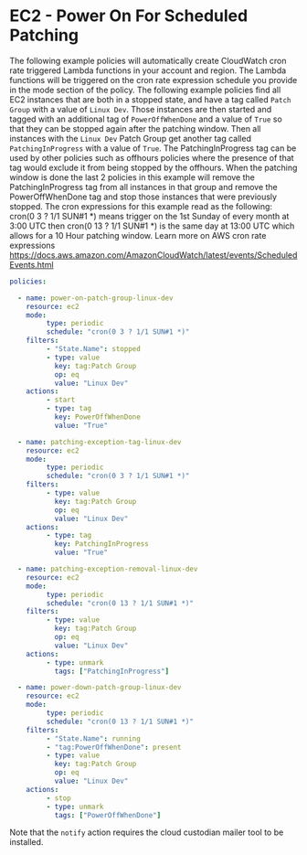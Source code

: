 # EC2 - Power On For Scheduled Patching

The following example policies will automatically create CloudWatch cron
rate triggered Lambda functions in your account and region. The Lambda
functions will be triggered on the cron rate expression schedule you
provide in the mode section of the policy. The following example
policies find all EC2 instances that are both in a stopped state, and
have a tag called `Patch Group` with a value of `Linux Dev`. Those
instances are then started and tagged with an additional tag of
`PowerOffWhenDone` and a value of `True` so that they can be stopped
again after the patching window. Then all instances with the `Linux Dev`
Patch Group get another tag called `PatchingInProgress` with a value of
`True`. The PatchingInProgress tag can be used by other policies such as
offhours policies where the presence of that tag would exclude it from
being stopped by the offhours. When the patching window is done the last
2 policies in this example will remove the PatchingInProgress tag from
all instances in that group and remove the PowerOffWhenDone tag and stop
those instances that were previously stopped. The cron expressions for
this example read as the following: cron(0 3 ? 1/1 SUN#1 \*) means
trigger on the 1st Sunday of every month at 3:00 UTC then cron(0 13 ?
1/1 SUN#1 \*) is the same day at 13:00 UTC which allows for a 10 Hour
patching window. Learn more on AWS cron rate expressions
<https://docs.aws.amazon.com/AmazonCloudWatch/latest/events/ScheduledEvents.html>

``` yaml
policies:

  - name: power-on-patch-group-linux-dev
    resource: ec2
    mode:
         type: periodic
         schedule: "cron(0 3 ? 1/1 SUN#1 *)"
    filters:
         - "State.Name": stopped
         - type: value
           key: tag:Patch Group
           op: eq
           value: "Linux Dev"
    actions:
         - start
         - type: tag
           key: PowerOffWhenDone
           value: "True"

  - name: patching-exception-tag-linux-dev
    resource: ec2
    mode:
         type: periodic
         schedule: "cron(0 3 ? 1/1 SUN#1 *)"
    filters:
         - type: value
           key: tag:Patch Group
           op: eq
           value: "Linux Dev"
    actions:
         - type: tag
           key: PatchingInProgress
           value: "True"

  - name: patching-exception-removal-linux-dev
    resource: ec2
    mode:
         type: periodic
         schedule: "cron(0 13 ? 1/1 SUN#1 *)"
    filters:
         - type: value
           key: tag:Patch Group
           op: eq
           value: "Linux Dev"
    actions:
         - type: unmark
           tags: ["PatchingInProgress"]

  - name: power-down-patch-group-linux-dev
    resource: ec2
    mode:
         type: periodic
         schedule: "cron(0 13 ? 1/1 SUN#1 *)"
    filters:
         - "State.Name": running
         - "tag:PowerOffWhenDone": present
         - type: value
           key: tag:Patch Group
           op: eq
           value: "Linux Dev"
    actions:
         - stop
         - type: unmark
           tags: ["PowerOffWhenDone"]
```

Note that the `notify` action requires the cloud custodian mailer tool
to be installed.
